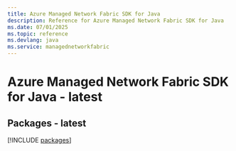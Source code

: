 ```yaml
---
title: Azure Managed Network Fabric SDK for Java
description: Reference for Azure Managed Network Fabric SDK for Java
ms.date: 07/01/2025
ms.topic: reference
ms.devlang: java
ms.service: managednetworkfabric
---
```

# Azure Managed Network Fabric SDK for Java - latest
## Packages - latest
[!INCLUDE [packages](managed-network-fabric-index.md)]